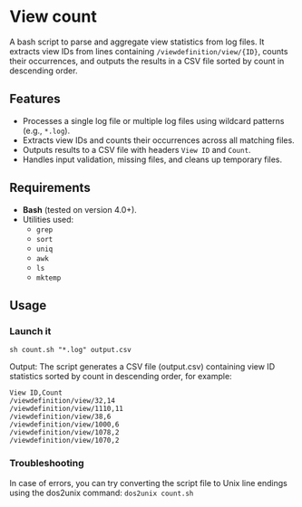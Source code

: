 # View count

A bash script to parse and aggregate view statistics from log files. It extracts view IDs from lines containing `/viewdefinition/view/{ID}`, counts their occurrences, and outputs the results in a CSV file sorted by count in descending order.

## Features

- Processes a single log file or multiple log files using wildcard patterns (e.g., `*.log`).
- Extracts view IDs and counts their occurrences across all matching files.
- Outputs results to a CSV file with headers `View ID` and `Count`.
- Handles input validation, missing files, and cleans up temporary files.

## Requirements

- **Bash** (tested on version 4.0+).
- Utilities used:
  - `grep`
  - `sort`
  - `uniq`
  - `awk`
  - `ls`
  - `mktemp`

## Usage

### Launch it 
```sh count.sh "*.log" output.csv```

Output:
The script generates a CSV file (output.csv) containing view ID statistics sorted by count in descending order, for example:
```
View ID,Count
/viewdefinition/view/32,14
/viewdefinition/view/1110,11
/viewdefinition/view/38,6
/viewdefinition/view/1000,6
/viewdefinition/view/1078,2
/viewdefinition/view/1070,2
```

### Troubleshooting
In case of errors, you can try converting the script file to Unix line endings using the dos2unix command:
```dos2unix count.sh```
